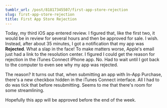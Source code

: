 ```yaml
---
tumblr_url: /post/81817345507/first-app-store-rejection
slug: first-app-store-rejection
title: First App Store Rejection
---
```

Today, my third iOS app entered review. I figured that, like the first two, it would be in review for several hours and then be approved for sale. I wish. Instead, after about 35 minutes, I got a notification that my app was **Rejected**. What a slap in the face! To make matters worse, Apple's email just had a link to the resolution center. I figured I could get the reason for rejection in the iTunes Connect iPhone app. No. Had to wait until I got back to the computer to even see why my app was rejected.

The reason? It turns out that, when submitting an app with In-App Purchase, there's a new checkbox hidden in the iTunes Connect interface. All I had to do was tick that before resubmitting. Seems to me that there's room for some streamlining.

Hopefully this app will be approved before the end of the week.
